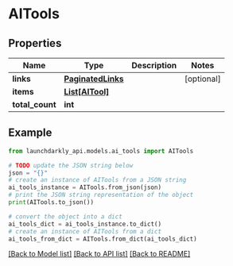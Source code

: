 # AITools


## Properties

Name | Type | Description | Notes
------------ | ------------- | ------------- | -------------
**links** | [**PaginatedLinks**](PaginatedLinks.md) |  | [optional] 
**items** | [**List[AITool]**](AITool.md) |  | 
**total_count** | **int** |  | 

## Example

```python
from launchdarkly_api.models.ai_tools import AITools

# TODO update the JSON string below
json = "{}"
# create an instance of AITools from a JSON string
ai_tools_instance = AITools.from_json(json)
# print the JSON string representation of the object
print(AITools.to_json())

# convert the object into a dict
ai_tools_dict = ai_tools_instance.to_dict()
# create an instance of AITools from a dict
ai_tools_from_dict = AITools.from_dict(ai_tools_dict)
```
[[Back to Model list]](../README.md#documentation-for-models) [[Back to API list]](../README.md#documentation-for-api-endpoints) [[Back to README]](../README.md)


